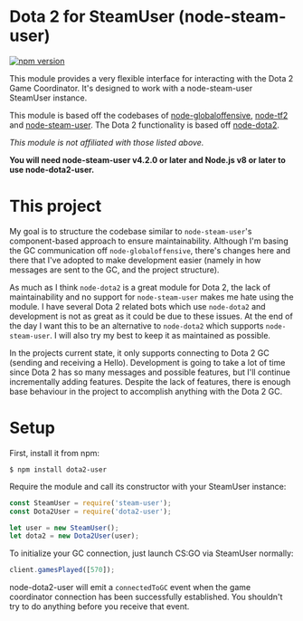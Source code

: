 # Dota 2 for SteamUser (node-steam-user)

[![npm version](https://img.shields.io/npm/v/dota2-user.svg)](https://npmjs.com/package/dota2-user)

This module provides a very flexible interface for interacting with the Dota 2 Game Coordinator. It's designed to work with a node-steam-user SteamUser instance.

This module is based off the codebases of [node-globaloffensive](https://github.com/doctormckay/node-globaloffensive), [node-tf2](https://github.com/doctormckay/node-tf2) and [node-steam-user](https://github.com/doctormckay/node-steam-user). The Dota 2 functionality is based off [node-dota2](https://github.com/Arcana/node-dota2/).

*This module is not affiliated with those listed above.*

**You will need node-steam-user v4.2.0 or later and Node.js v8 or later to use node-dota2-user.**

# This project

My goal is to structure the codebase similar to `node-steam-user`'s component-based approach to ensure maintainability. Although I'm basing the GC communication off `node-globaloffensive`, there's changes here and there that I've adopted to make development easier (namely in how messages are sent to the GC, and the project structure).

As much as I think `node-dota2` is a great module for Dota 2, the lack of maintainability and no support for `node-steam-user` makes me hate using the module. I have several Dota 2 related bots which use `node-dota2` and development is not as great as it could be due to these issues. At the end of the day I want this to be an alternative to `node-dota2` which supports `node-steam-user`. I will also try my best to keep it as maintained as possible.

In the projects current state, it only supports connecting to Dota 2 GC (sending and receiving a Hello). Development is going to take a lot of time since Dota 2 has so many messages and possible features, but I'll continue incrementally adding features. Despite the lack of features, there is enough base behaviour in the project to accomplish anything with the Dota 2 GC.

# Setup

First, install it from npm:

	$ npm install dota2-user

Require the module and call its constructor with your SteamUser instance:

```js
const SteamUser = require('steam-user');
const Dota2User = require('dota2-user');

let user = new SteamUser();
let dota2 = new Dota2User(user);
```

To initialize your GC connection, just launch CS:GO via SteamUser normally:

```js
client.gamesPlayed([570]);
```

node-dota2-user will emit a `connectedToGC` event when the game coordinator connection has been successfully established. You shouldn't try to do anything before you receive that event.
